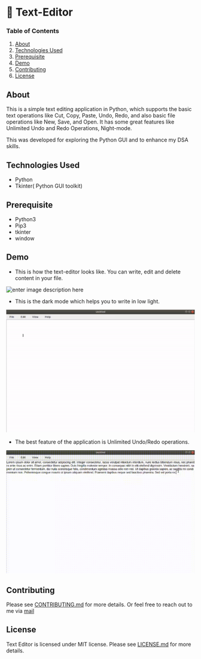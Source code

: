# 📝 Text-Editor


### Table of Contents

1.  [About](https://github.com/LordZatch/Text-Editor/blob/main/README.md#about)
2.  [Technologies Used](https://github.com/LordZatch/Text-Editor/blob/main/README.md#technologies-used)
3.  [Prerequisite](https://github.com/LordZatch/Text-Editor/blob/main/README.md#prerequisite)
4.  [Demo](https://github.com/LordZatch/Text-Editor/blob/main/README.md#demo)
5.  [Contributing](https://github.com/LordZatch/Text-Editor/blob/main/README.md#contributing)
6.  [License](https://github.com/LordZatch/Text-Editor/blob/main/README.md#license)

## About

This is a simple text editing application in Python, which supports the basic text operations like Cut, Copy, Paste, Undo, Redo, and also basic file operations like New, Save, and Open. It has some great features like Unlimited Undo and Redo Operations, Night-mode. 

This was developed for exploring the Python GUI and to enhance my DSA skills.

## Technologies Used

-   Python
-   Tkinter( Python GUI toolkit)

## Prerequisite

-   Python3
-   Pip3
-   tkinter
-   window

## Demo

 - This is how the text-editor looks like. You can write, edit and delete content in your file.

![enter image description here](https://github.com/LordZatch/Text-Editor/blob/main/screenshots/file.gif)

 - This is the dark mode which helps you to write in low light.

![enter image description here](https://github.com/LordZatch/Text-Editor/blob/main/screenshots/dark_mode.gif)

 - The best feature of the application is Unlimited Undo/Redo operations. 

![enter image description here](https://github.com/LordZatch/Text-Editor/blob/main/screenshots/operation.gif)

## Contributing

Please see  [CONTRIBUTING.md](https://github.com/LordZatch/Text-Editor/blob/master/CONTRIBUTING.md)  for more details. Or feel free to reach out to me via  [mail](mailto:priyansh.kushwaha02@gmail.com)

## [](https://github.com/LordZatch/Text-Editor/blob/master/README.md#license)License

Text Editor is licensed under MIT license. Please see  [LICENSE.md](https://github.com/LordZatch/Text-Editor/blob/master/LICENSE.md)  for more details.
